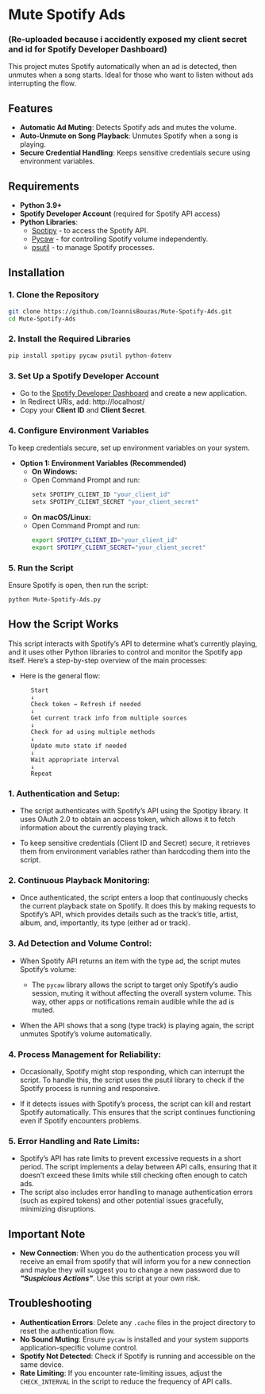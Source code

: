 # Mute Spotify Ads
### (Re-uploaded because i accidently exposed my client secret and id for Spotify Developer Dashboard)


This project mutes Spotify automatically when an ad is detected, then unmutes when a song starts. Ideal for those who want to listen without ads interrupting the flow.


## Features
- **Automatic Ad Muting**: Detects Spotify ads and mutes the volume.
- **Auto-Unmute on Song Playback**: Unmutes Spotify when a song is playing.
- **Secure Credential Handling**: Keeps sensitive credentials secure using environment variables.

## Requirements
- **Python 3.9+**
- **Spotify Developer Account** (required for Spotify API access)
- **Python Libraries**:
  - [Spotipy](https://spotipy.readthedocs.io/en/2.16.1/) - to access the Spotify API.
  - [Pycaw](https://github.com/AndreMiras/pycaw) - for controlling Spotify volume independently.
  - [psutil](https://github.com/giampaolo/psutil) - to manage Spotify processes.

## Installation

### 1. Clone the Repository
```bash
git clone https://github.com/IoannisBouzas/Mute-Spotify-Ads.git
cd Mute-Spotify-Ads
```

### 2. Install the Required Libraries
```bash
pip install spotipy pycaw psutil python-dotenv
```
### 3. Set Up a Spotify Developer Account
- Go to the [Spotify Developer Dashboard](https://developer.spotify.com/) and create a new application.
- In Redirect URIs, add: http://localhost/
- Copy your **Client ID** and **Client Secret**.

### 4. Configure Environment Variables

To keep credentials secure, set up environment variables on your system.

- **Option 1: Environment Variables** **(Recommended)**
  - **On Windows:**
  - Open Command Prompt and run:
    ```bash
    setx SPOTIPY_CLIENT_ID "your_client_id"
    setx SPOTIPY_CLIENT_SECRET "your_client_secret"
    ```
  - **On macOS/Linux:**
  - Open Command Prompt and run:
    ```bash
    export SPOTIPY_CLIENT_ID="your_client_id"
    export SPOTIPY_CLIENT_SECRET="your_client_secret"
    ```
### 5. Run the Script

Ensure Spotify is open, then run the script:
```bash
python Mute-Spotify-Ads.py
```

## How the Script Works
This script interacts with Spotify’s API to determine what’s currently playing, and it uses other Python libraries to control and monitor the Spotify app itself. Here’s a step-by-step overview of the main processes:

- Here is the general flow:
    
         Start 
         ↓
         Check token → Refresh if needed
         ↓
         Get current track info from multiple sources
         ↓
         Check for ad using multiple methods
         ↓
         Update mute state if needed
         ↓
         Wait appropriate interval
         ↓
         Repeat



### 1. Authentication and Setup:
- The script authenticates with Spotify’s API using the Spotipy library. It uses OAuth 2.0 to obtain an access token, which allows it to fetch information about the currently playing track.

- To keep sensitive credentials (Client ID and Secret) secure, it retrieves them from environment variables rather than hardcoding them into the script.

### 2. Continuous Playback Monitoring:

- Once authenticated, the script enters a loop that continuously checks the current playback state on Spotify. It does this by making requests to Spotify’s API, which provides details such as the track’s title, artist, album, and, importantly, its type (either ad or track).

### 3. Ad Detection and Volume Control:

- When Spotify API returns an item with the type ad, the script mutes Spotify’s volume:

  - The `pycaw` library allows the script to target only Spotify’s audio session, muting it without affecting the overall system volume. This way, other apps or notifications remain audible while the ad is muted.

- When the API shows that a song (type track) is playing again, the script unmutes Spotify’s volume automatically.

### 4. Process Management for Reliability:

- Occasionally, Spotify might stop responding, which can interrupt the script. To handle this, the script uses the psutil library to check if the Spotify process is running and responsive.

- If it detects issues with Spotify’s process, the script can kill and restart Spotify automatically. This ensures that the script continues functioning even if Spotify encounters problems.

### 5. Error Handling and Rate Limits:

- Spotify’s API has rate limits to prevent excessive requests in a short period. The script implements a delay between API calls, ensuring that it doesn’t exceed these limits while still checking often enough to catch ads.
- The script also includes error handling to manage authentication errors (such as expired tokens) and other potential issues gracefully, minimizing disruptions.

## Important Note

- **New Connection**: When you do the authentication process you will receive an email from spotify that will inform you for a new connection and maybe they will suggest you to change a new password due to **_"Suspicious Actions"_**. Use this script at your own risk.

## Troubleshooting

- **Authentication Errors**: Delete any `.cache` files in the project directory to reset the authentication flow.
- **No Sound Muting**: Ensure `pycaw` is installed and your system supports application-specific volume control.
- **Spotify Not Detected**: Check if Spotify is running and accessible on the same device.
- **Rate Limiting**: If you encounter rate-limiting issues, adjust the `CHECK_INTERVAL` in the script to reduce the frequency of API calls.
